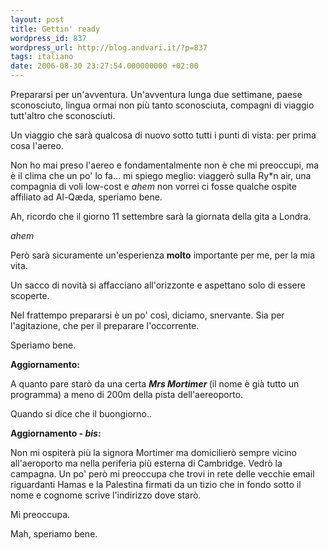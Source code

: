 ```yaml
---
layout: post
title: Gettin' ready
wordpress_id: 837
wordpress_url: http://blog.andvari.it/?p=837
tags: italiano
date: 2006-08-30 23:27:54.000000000 +02:00
---
```

Prepararsi per un'avventura. Un'avventura lunga due settimane, paese sconosciuto, lingua ormai non più tanto sconosciuta, compagni di viaggio tutt'altro che sconosciuti.

Un viaggio che sarà qualcosa di nuovo sotto tutti i punti di vista: per prima cosa l'aereo.

Non ho mai preso l'aereo e fondamentalmente non è che mi preoccupi, ma è il clima che un po' lo fa... mi spiego meglio: viaggerò sulla Ry*n air, una compagnia di voli low-cost e *ahem* non vorrei ci fosse qualche ospite affiliato ad Al-Qæda, speriamo bene.

Ah, ricordo che il giorno 11 settembre sarà la giornata della gita a Londra.

*ahem*

Però sarà sicuramente un'esperienza <strong>molto</strong> importante per me, per la mia vita.

Un sacco di novità si affacciano all'orizzonte e aspettano solo di essere scoperte.

Nel frattempo prepararsi è un po' così, diciamo, snervante. Sia per l'agitazione, che per il preparare l'occorrente.

Speriamo bene.

<strong>Aggiornamento:</strong>

A quanto pare starò da una certa <em><strong>Mrs Mortimer </strong></em>(il nome è già tutto un programma) a meno di 200m della pista dell'aereoporto.

Quando si dice che il buongiorno..

<strong>Aggiornamento <em>- bis</em>:</strong>

Non mi ospiterà più la signora Mortimer ma domicilierò sempre vicino all'aeroporto ma nella periferia più esterna di Cambridge. Vedrò la campagna. Un po' però mi preoccupa che trovi in rete delle vecchie email riguardanti Hamas e la Palestina firmati da un tizio che in fondo sotto il nome e cognome scrive l'indirizzo dove starò.

Mi preoccupa.

Mah, speriamo bene.
